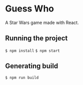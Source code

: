 # Guess Who

A Star Wars game made with React.

## Running the project

`$ npm install`
`$ npm start`

## Generating build
`$ npm run build`

